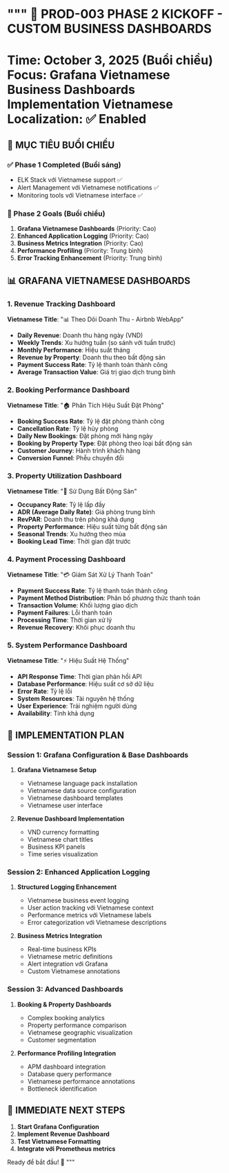 """
🚀 PROD-003 PHASE 2 KICKOFF - CUSTOM BUSINESS DASHBOARDS
================================================================
Time: October 3, 2025 (Buổi chiều)
Focus: Grafana Vietnamese Business Dashboards Implementation
Vietnamese Localization: ✅ Enabled
================================================================

## 🎯 MỤC TIÊU BUỔI CHIỀU

### ✅ Phase 1 Completed (Buổi sáng)
- ELK Stack với Vietnamese support ✅
- Alert Management với Vietnamese notifications ✅
- Monitoring tools với Vietnamese interface ✅

### 🎯 Phase 2 Goals (Buổi chiều)
1. **Grafana Vietnamese Dashboards** (Priority: Cao)
2. **Enhanced Application Logging** (Priority: Cao)
3. **Business Metrics Integration** (Priority: Cao)
4. **Performance Profiling** (Priority: Trung bình)
5. **Error Tracking Enhancement** (Priority: Trung bình)

## 📊 GRAFANA VIETNAMESE DASHBOARDS

### 1. Revenue Tracking Dashboard
**Vietnamese Title**: "📊 Theo Dõi Doanh Thu - Airbnb WebApp"
- **Daily Revenue**: Doanh thu hàng ngày (VND)
- **Weekly Trends**: Xu hướng tuần (so sánh với tuần trước)
- **Monthly Performance**: Hiệu suất tháng
- **Revenue by Property**: Doanh thu theo bất động sản
- **Payment Success Rate**: Tỷ lệ thanh toán thành công
- **Average Transaction Value**: Giá trị giao dịch trung bình

### 2. Booking Performance Dashboard
**Vietnamese Title**: "🏠 Phân Tích Hiệu Suất Đặt Phòng"
- **Booking Success Rate**: Tỷ lệ đặt phòng thành công
- **Cancellation Rate**: Tỷ lệ hủy phòng
- **Daily New Bookings**: Đặt phòng mới hàng ngày
- **Booking by Property Type**: Đặt phòng theo loại bất động sản
- **Customer Journey**: Hành trình khách hàng
- **Conversion Funnel**: Phễu chuyển đổi

### 3. Property Utilization Dashboard  
**Vietnamese Title**: "🏢 Sử Dụng Bất Động Sản"
- **Occupancy Rate**: Tỷ lệ lấp đầy
- **ADR (Average Daily Rate)**: Giá phòng trung bình
- **RevPAR**: Doanh thu trên phòng khả dụng
- **Property Performance**: Hiệu suất từng bất động sản
- **Seasonal Trends**: Xu hướng theo mùa
- **Booking Lead Time**: Thời gian đặt trước

### 4. Payment Processing Dashboard
**Vietnamese Title**: "💳 Giám Sát Xử Lý Thanh Toán"
- **Payment Success Rate**: Tỷ lệ thanh toán thành công
- **Payment Method Distribution**: Phân bố phương thức thanh toán
- **Transaction Volume**: Khối lượng giao dịch
- **Payment Failures**: Lỗi thanh toán
- **Processing Time**: Thời gian xử lý
- **Revenue Recovery**: Khôi phục doanh thu

### 5. System Performance Dashboard
**Vietnamese Title**: "⚡ Hiệu Suất Hệ Thống"
- **API Response Time**: Thời gian phản hồi API
- **Database Performance**: Hiệu suất cơ sở dữ liệu
- **Error Rate**: Tỷ lệ lỗi
- **System Resources**: Tài nguyên hệ thống
- **User Experience**: Trải nghiệm người dùng
- **Availability**: Tính khả dụng

## 🔧 IMPLEMENTATION PLAN

### Session 1: Grafana Configuration & Base Dashboards
1. **Grafana Vietnamese Setup**
   - Vietnamese language pack installation
   - Vietnamese data source configuration
   - Vietnamese dashboard templates
   - Vietnamese user interface

2. **Revenue Dashboard Implementation**
   - VND currency formatting
   - Vietnamese chart titles
   - Business KPI panels
   - Time series visualization

### Session 2: Enhanced Application Logging
1. **Structured Logging Enhancement**
   - Vietnamese business event logging
   - User action tracking với Vietnamese context
   - Performance metrics với Vietnamese labels
   - Error categorization với Vietnamese descriptions

2. **Business Metrics Integration**
   - Real-time business KPIs
   - Vietnamese metric definitions
   - Alert integration với Grafana
   - Custom Vietnamese annotations

### Session 3: Advanced Dashboards
1. **Booking & Property Dashboards**
   - Complex booking analytics
   - Property performance comparison
   - Vietnamese geographic visualization
   - Customer segmentation

2. **Performance Profiling Integration**
   - APM dashboard integration
   - Database query performance
   - Vietnamese performance annotations
   - Bottleneck identification

## 🎯 IMMEDIATE NEXT STEPS

1. **Start Grafana Configuration**
2. **Implement Revenue Dashboard** 
3. **Test Vietnamese Formatting**
4. **Integrate với Prometheus metrics**

Ready để bắt đầu! 💪
"""